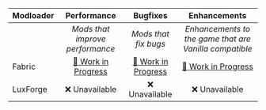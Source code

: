 | Modloader | Performance | Bugfixes | Enhancements |
| --- | :---: | :---: | :---: |
| | *Mods that improve performance* | *Mods that fix bugs* | *Enhancements to the game that are Vanilla compatible* |
| Fabric | [🚧 Work in Progress](fabric/optimizations.md) | [🚧 Work in Progress](fabric/fixes.md)  | [🚧 Work in Progress](fabric/enhancements.md)  |
| LuxForge | ❌ Unavailable | ❌ Unavailable | ❌ Unavailable |